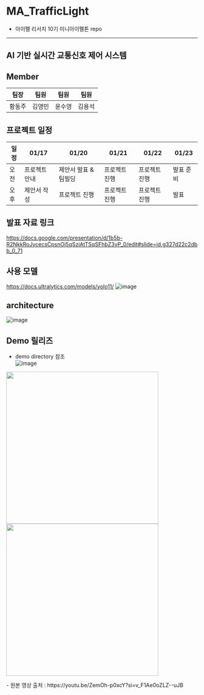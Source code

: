 # MA_TrafficLight
- 아이펠 리서치 10기 미니아이펠톤 repo 
---
## AI 기반 실시간 교통신호 제어 시스템
## Member
|팀장|팀원|팀원|팀원|  
|:----:|:---:|:-----:|:---:|  
|황동주|김영민|윤수영|김용석|  

## 프로젝트 일정    
| 일정 | 01/17 | 01/20 | 01/21 | 01/22 | 01/23 |
| --- | --- | --- | --- | --- | --- |
| 오전 | 프로젝트 안내 | 제안서 발표 & 팀빌딩 | 프로젝트 진행 | 프로젝트 진행 | 발표 준비 |
| 오후 | 제안서 작성 | 프로젝트 진행 | 프로젝트 진행 | 프로젝트 진행 | 발표 |

## 발표 자료 링크
https://docs.google.com/presentation/d/1b5b-R2NkkRoJycecsCpsnOj5qSziAtTSqSFhbZ3yP_0/edit#slide=id.g327d22c2dbb_0_71

## 사용 모델
https://docs.ultralytics.com/models/yolo11/
![image](https://github.com/user-attachments/assets/a75db245-7071-4c2b-930c-15c4427db2b5)

## architecture
![image](https://github.com/user-attachments/assets/f8c29b92-b506-4b28-8c41-154b041142a0)

## Demo 릴리즈
- demo directory 참조  
![image](https://github.com/user-attachments/assets/a5daea09-07fa-4d11-b4d5-3435618cb4c3)

<p align="left">
  <img src="finetuning/emergency_vehicles.gif" width="400" />
  <img src="finetuning/yolo11_coco.gif" width="400" />
</p>
- 원본 영상 출처 : https://youtu.be/ZemOh-p0xcY?si=v_F1Ae0oZLZ--uJB
